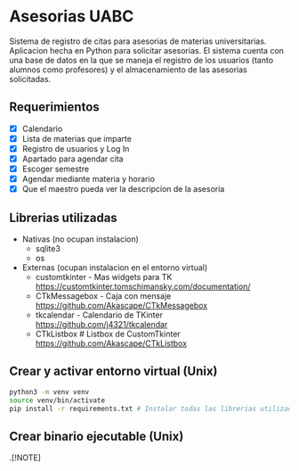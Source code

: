 # Asesorias UABC
Sistema de registro de citas para asesorias de materias universitarias. Aplicacion hecha en Python para solicitar asesorias. El sistema cuenta con una base de datos en la que se maneja el registro de los usuarios (tanto alumnos como profesores) y el almacenamiento de las asesorias solicitadas.
## Requerimientos
- [x] Calendario
- [x] Lista de materias que imparte
- [x] Registro de usuarios y Log In
- [x] Apartado para agendar cita
- [x] Escoger semestre
- [x] Agendar mediante materia y horario
- [x] Que el maestro pueda ver la descripcion de la asesoria
## Librerias utilizadas
* Nativas (no ocupan instalacion)
  * sqlite3
  * os
* Externas (ocupan instalacion en el entorno virtual)
  * customtkinter - Mas widgets para TK https://customtkinter.tomschimansky.com/documentation/
  * CTkMessagebox - Caja con mensaje https://github.com/Akascape/CTkMessagebox
  * tkcalendar - Calendario de TKinter https://github.com/j4321/tkcalendar
  * CTkListbox # Listbox de CustomTkinter https://github.com/Akascape/CTkListbox
## Crear y activar entorno virtual (Unix)
```bash
python3 -m venv venv
source venv/bin/activate
pip install -r requirements.txt # Instalar todas las librerias utilizadas
```
## Crear binario ejecutable (Unix)
.[!NOTE]
